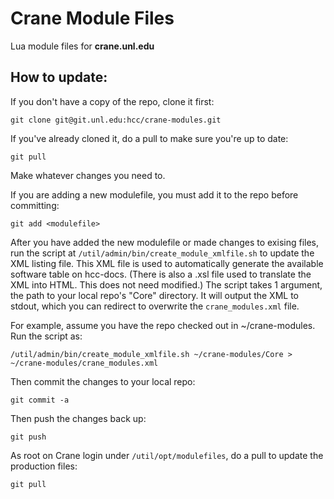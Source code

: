 Crane Module Files
=================

Lua module files for **crane.unl.edu**

How to update:
-------------

If you don't have a copy of the repo, clone it first:

`git clone git@git.unl.edu:hcc/crane-modules.git`

If you've already cloned it, do a pull to make sure you're up to date:

`git pull`

Make whatever changes you need to. 

If you are adding a new modulefile, you must add it to the repo before committing:

`git add <modulefile>`

After you have added the new modulefile or made changes to exising files,
run the script at `/util/admin/bin/create_module_xmlfile.sh` to update the XML listing file.
This XML file is used to automatically generate the available software table on hcc-docs.
(There is also a .xsl file used to translate the XML into HTML.  This does not need modified.)
The script takes 1 argument, the path to your local repo's "Core" directory.  It will 
output the XML to stdout, which you can redirect to overwrite the `crane_modules.xml` file.

For example, assume you have the repo checked out in ~/crane-modules.  Run the 
script as:

`/util/admin/bin/create_module_xmlfile.sh ~/crane-modules/Core > ~/crane-modules/crane_modules.xml`

Then commit the changes to your local repo:

`git commit -a`

Then push the changes back up:  

`git push`

As root on Crane login under `/util/opt/modulefiles`, do a pull to update the production files:

`git pull`
